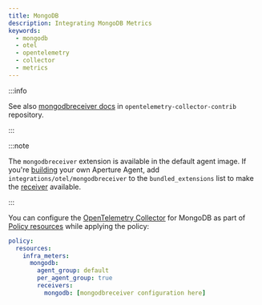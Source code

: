 ```yaml
---
title: MongoDB
description: Integrating MongoDB Metrics
keywords:
  - mongodb
  - otel
  - opentelemetry
  - collector
  - metrics
---
```


:::info

See also [mongodbreceiver docs][receiver] in `opentelemetry-collector-contrib`
repository.

:::

:::note

The `mongodbreceiver` extension is available in the default agent image. If
you're [building][build] your own Aperture Agent, add
`integrations/otel/mongodbreceiver` to the `bundled_extensions` list to make the
[receiver][receiver] available.

:::

You can configure the [OpenTelemetry Collector][opentelemetry-collector] for
MongoDB as part of [Policy resources][policy-resources] while applying the
policy:

```yaml
policy:
  resources:
    infra_meters:
      mongodb:
        agent_group: default
        per_agent_group: true
        receivers:
          mongodb: [mongodbreceiver configuration here]
```

[build]: /reference/aperture-cli/aperturectl/build/agent/agent.md
[receiver]:
  https://github.com/open-telemetry/opentelemetry-collector-contrib/tree/main/receiver/mongodbreceiver
[opentelemetry-collector]: /reference/configuration/spec.md#telemetry-collector
[policy-resources]: /reference/configuration/spec.md#resources
